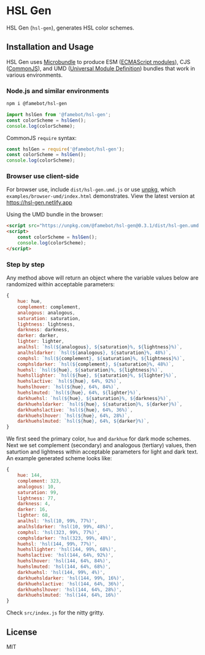# HSL Gen

HSL Gen (`hsl-gen`), generates HSL color schemes.

## Installation and Usage

HSL Gen uses [Microbundle](https://github.com/developit/microbundle) to produce ESM ([ECMAScript modules](https://nodejs.org/api/esm.html)), CJS ([CommonJS](https://nodejs.org/api/modules.html)), and UMD ([Universal Module Definition](https://github.com/umdjs/umd)) bundles that work in various environments.

### Node.js and similar environments

```bash
npm i @famebot/hsl-gen
```

```js
import hslGen from '@famebot/hsl-gen';
const colorScheme = hslGen();
console.log(colorScheme);
```

CommonJS `require` syntax:

```js
const hslGen = require('@famebot/hsl-gen');
const colorScheme = hslGen();
console.log(colorScheme);
```

### Browser use client-side

For browser use, include `dist/hsl-gen.umd.js` or use [unpkg](https://unpkg.com), which `examples/browser-umd/index.html` demonstrates. View the latest version at <https://hsl-gen.netlify.app>

Using the UMD bundle in the browser:

```html
<script src="https://unpkg.com/@famebot/hsl-gen@0.3.1/dist/hsl-gen.umd.js"></script>
<script>
    const colorScheme = hslGen();
    console.log(colorScheme);
</script>
```

### Step by step

Any method above will return an object where the variable values below are randomized within acceptable parameters:

```js
{
    hue: hue,
    complement: complement,
    analogous: analogous,
    saturation: saturation,
    lightness: lightness,
    darkness: darkness,
    darker: darker,
    lighter: lighter,
    analhsl: `hsl(${analogous}, ${saturation}%, ${lightness}%)`,
    analhsldarker: `hsl(${analogous}, ${saturation}%, 48%)`,
    comphsl: `hsl(${complement}, ${saturation}%, ${lightness}%)`,
    comphsldarker: `hsl(${complement}, ${saturation}%, 48%)`,
    huehsl: `hsl(${hue}, ${saturation}%, ${lightness}%)`,
    huehsllighter: `hsl(${hue}, ${saturation}%, ${lighter}%)`,
    huehslactive: `hsl(${hue}, 64%, 92%)`,
    huehslhover: `hsl(${hue}, 64%, 84%)`,
    huehslmuted: `hsl(${hue}, 64%, ${lighter}%)`,
    darkhuehsl: `hsl(${hue}, ${saturation}%, ${darkness}%)`,
    darkhuehsldarker: `hsl(${hue}, ${saturation}%, ${darker}%)`,
    darkhuehslactive: `hsl(${hue}, 64%, 36%)`,
    darkhuehslhover: `hsl(${hue}, 64%, 28%)`,
    darkhuehslmuted: `hsl(${hue}, 64%, ${darker}%)`,
}
```

We first seed the primary color, `hue` and `darkhue` for dark mode schemes. Next we set complement (secondary) and analogous (tertiary) values, then saturtion and lightness within acceptable parameters for light and dark text. An example generated scheme looks like:

```js
{
    hue: 144,
    complement: 323,
    analogous: 10,
    saturation: 99,
    lightness: 77,
    darkness: 4,
    darker: 16,
    lighter: 68,
    analhsl: 'hsl(10, 99%, 77%)',
    analhsldarker: 'hsl(10, 99%, 48%)',
    comphsl: 'hsl(323, 99%, 77%)',
    comphsldarker: 'hsl(323, 99%, 48%)',
    huehsl: 'hsl(144, 99%, 77%)',
    huehsllighter: 'hsl(144, 99%, 68%)',
    huehslactive: 'hsl(144, 64%, 92%)',
    huehslhover: 'hsl(144, 64%, 84%)',
    huehslmuted: 'hsl(144, 64%, 68%)',
    darkhuehsl: 'hsl(144, 99%, 4%)',
    darkhuehsldarker: 'hsl(144, 99%, 16%)',
    darkhuehslactive: 'hsl(144, 64%, 36%)',
    darkhuehslhover: 'hsl(144, 64%, 28%)',
    darkhuehslmuted: 'hsl(144, 64%, 16%)'
}
```

Check `src/index.js` for the nitty gritty.

## License

MIT
